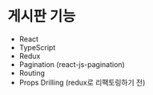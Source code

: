 # 게시판 기능 

- React 
- TypeScript
- Redux 
- Pagination (react-js-pagination) 
- Routing 
- Props Drilling (redux로 리팩토링하기 전)
